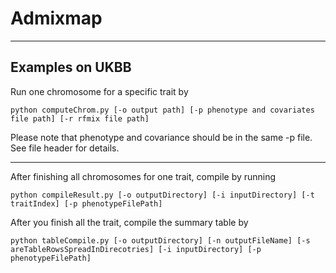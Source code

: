 # Admixmap
--------------------

## Examples on UKBB

Run one chromosome for a specific trait by 

`python computeChrom.py [-o output path] [-p phenotype and covariates file path] [-r rfmix file path] 
`

Please note that phenotype and covariance should be in the same -p file. See file header for details.

--------------------

After finishing all chromosomes for one trait, compile by running

`python compileResult.py [-o outputDirectory] [-i inputDirectory] [-t traitIndex] [-p phenotypeFilePath]
`

After you finish all the trait, compile the summary table by

`python tableCompile.py [-o outputDirectory] [-n outputFileName] [-s areTableRowsSpreadInDirecotries] [-i inputDirectory] [-p phenotypeFilePath]
`



